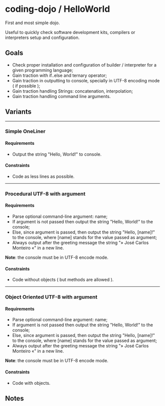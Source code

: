 coding-dojo / HelloWorld
========================

First and most simple dojo.

Useful to quickly check software development kits, compilers or interpreters setup and configuration.

## Goals

- Check proper installation and configuration of builder / interpreter for a given programming language;
- Gain traction with if..else and ternary operator;
- Gain traction in outputting to console, specially in UTF-8 encoding mode ( if possible );
- Gain traction handling Strings: concatenation, interpolation;
- Gain traction handling command line arguments.

## Variants

----

### Simple OneLiner

#### Requirements

- Output the string "Hello, World!" to console.

#### Constraints

- Code as less lines as possible.

----

### Procedural UTF-8 with argument

#### Requirements

- Parse optional command-line argument: name;
- If argument is not passed then output the string "Hello, World!" to the console;
- Else, since argument is passed, then output the string "Hello, [name]!" to the console, where [name] stands for the value passed as argument;
- Always output after the greeting message the string "» José Carlos Monteiro «" in a new line.

**Note**: the console must be in UTF-8 encode mode.

#### Constraints

- Code without objects ( but methods are allowed ).

----

### Object Oriented UTF-8 with argument

#### Requirements

- Parse optional command-line argument: name;
- If argument is not passed then output the string "Hello, World!" to the console;
- Else, since argument is passed, then output the string "Hello, [name]!" to the console, where [name] stands for the value passed as argument;
- Always output after the greeting message the string "» José Carlos Monteiro «" in a new line.

**Note**: the console must be in UTF-8 encode mode.

#### Constraints

- Code with objects.

## Notes
